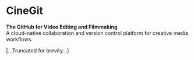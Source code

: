 
# CineGit

**The GitHub for Video Editing and Filmmaking**  
A cloud-native collaboration and version control platform for creative media workflows.

[...Truncated for brevity...]
